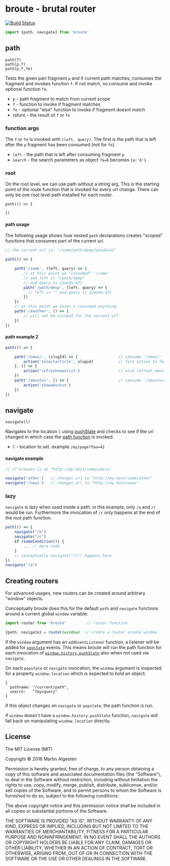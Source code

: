 # broute - brutal router

[![Build Status](https://travis-ci.org/algesten/broute.svg?branch=master)](https://travis-ci.org/algesten/broute)

```javascript
import {path, navigate} from 'broute'
```

## path

`path(f)`  
`path(p,f)`  
`path(p,f,fe)`

Tests the given part fragment `p` and if current path matches,
consumes the fragment and invokes function `f`. If not match, no
consume and invoke optional function `fe`.

* `p` - path fragment to match from current scope
* `f` - function to invoke if fragment matches
* `fe` - optional "else" function to invoke if fragment doesnt match
* return - the result of `f` or `fe`

### function args

The `f` or `fe` is invoked with `(left, query)`. The first is the path
that is left after the `p` fragment has been consumed (not for `fe`).

* `left` - the path that is left after consuming fragment `p`
* `search` - the search parameters as object `?a=b` becomes `{a:'b'}`

### root 

On the root level, we can use path without a string arg. This is the
starting point of the route function that is invoked for every url
change. There can only be one root level path installed for each router.

```
path(() => {

})
```

#### path usage

The following usage shows how nested `path` declarations creates
"scoped" functions that consumes part of the current url.

```javascript
// the current url is: "/some/path/deep?panda=42"

path(() => {

    path('/some', (left, query) => {
        // at this point we "consumed" '/some'
        // and left is "/path/deep"
        // and query is {panda:42}
        path('/path/deep', (left, query) => {
          // left is "" and query is {panda:42}
        })
    })
    // at this point we haven't consumed anything
    path('/another', () => {
        // will not be invoked for the current url
    })
})
```

#### path example 2

```javascript
path(() => {

    path('/news/', (slugId) => {                  // consume '/news/'
        action('selectarticle', slugid)           // fire action to fetch article
    }, () => {
        action('refreshnewslist')                 // else refresh news list
    })
    path('/aboutus', () => {                      // consume '/aboutus'
        action('showaboutus')
    })
})
```

## navigate

`navigate(l)`  

Navigates to the location `l` using [pushState][push] and checks to
see if the url changed in which case the [path function](#path) is
invoked. 

* `l` - location to set. example `/my/page?foo=42`

#### navigate example

```javascript
// if browser is at "http://my.host/some/where"

navigate('other')   // changes url to "http://my.host/some/other"
navigate('/news')   // changes url to "http://my.host/news"
```

### lazy

`navigate` is lazy when used inside a path. in this example, only `/a`
and `/c` would be run. Furthermore the invocation of `/c` only happens
at the end of the root path function.

```javascript
path(() => {
    navigate("/b")
    navigate("/c")
    if (someCondition()) {
        ... // more code
    }
    // conceptually navigate("/c") happens here
})  
navigate("/a")
```

## Creating routers

For advanced usages, new routers can be created around arbitrary
"window" objects.

Conceptually broute does this for the default `path` and `navigate`
functions around a current global `window` variable:

```javascript
import router from 'broute'         // router function

{path, navigate} = router(window)  // create a router around window
```

If the `window` argument has an `addEventListener` function, a
listener will be added for [`popstate`][popstate] events. This means
broute will run the path function for each invocation of
[`window.history.pushState`][push] also when not used via `navigate`.

On each `popstate` or `navigate` invocation, the `window` argument
is inspected for a property `window.location` which is expected to
hold an object:

```
{
  pathname: "/current/path", 
  search:   "?my=query"
}
```

If this object changes on `navigate` or `popstate`, the path function
is run.

If `window` doesn't have a `window.history.pushState` function, `navigate`
will fall back on manipulating `window.location` directly.


License
-------

The MIT License (MIT)

Copyright © 2016 Martin Algesten

Permission is hereby granted, free of charge, to any person obtaining
a copy of this software and associated documentation files (the
"Software"), to deal in the Software without restriction, including
without limitation the rights to use, copy, modify, merge, publish,
distribute, sublicense, and/or sell copies of the Software, and to
permit persons to whom the Software is furnished to do so, subject to
the following conditions:

The above copyright notice and this permission notice shall be
included in all copies or substantial portions of the Software.

THE SOFTWARE IS PROVIDED "AS IS", WITHOUT WARRANTY OF ANY KIND,
EXPRESS OR IMPLIED, INCLUDING BUT NOT LIMITED TO THE WARRANTIES OF
MERCHANTABILITY, FITNESS FOR A PARTICULAR PURPOSE AND
NONINFRINGEMENT. IN NO EVENT SHALL THE AUTHORS OR COPYRIGHT HOLDERS BE
LIABLE FOR ANY CLAIM, DAMAGES OR OTHER LIABILITY, WHETHER IN AN ACTION
OF CONTRACT, TORT OR OTHERWISE, ARISING FROM, OUT OF OR IN CONNECTION
WITH THE SOFTWARE OR THE USE OR OTHER DEALINGS IN THE SOFTWARE.

[push]: https://developer.mozilla.org/en-US/docs/Web/Guide/API/DOM/Manipulating_the_browser_history#The_pushState()_method
[popstate]: https://developer.mozilla.org/en-US/docs/Web/Events/popstate
